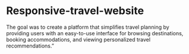 # Responsive-travel-website
The goal was to create a platform that simplifies travel planning by providing users with an easy-to-use interface for browsing destinations, booking accommodations, and viewing personalized travel recommendations.”
